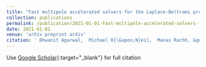 ```yaml
---
title: "Fast multipole accelerated solvers for the Laplace-Beltrami problem in three dimensions"
collection: publications
permalink: /publication/2021-01-01-Fast-multipole-accelerated-solvers-for-the-Laplace-Beltrami-problem-in-three-dimensions
date: 2021-01-01
venue: 'arXiv preprint arXiv'
citation: ' Dhwanit Agarwal,  Michael O{\&apos;N}eil,  Manas Rachh, &quot;Fast multipole accelerated solvers for the Laplace-Beltrami problem in three dimensions.&quot; arXiv preprint arXiv, 2021.'
---
```

Use [Google Scholar](https://scholar.google.com/scholar?q=Fast+multipole+accelerated+solvers+for+the+Laplace+Beltrami+problem+in+three+dimensions){:target="_blank"} for full citation